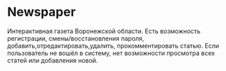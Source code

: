 # Newspaper
Интерактивная газета Воронежской области. Есть возможность регистрации, смены/восстановления пароля, добавить,отредактировать,удалить, прокомментировать статью. 
Если пользователь не вошёл в систему, нет возможности просмотра всех статей или добавления новой.
